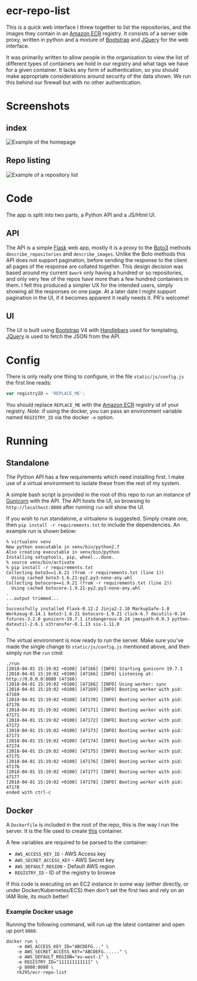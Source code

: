 ecr-repo-list
=============
This is a quick web interface I threw together to list the repositories, and the images they contain in an [Amazon ECR] registry. It consists of a server side proxy, written in python and a mixture of [Bootstrap] and [JQuery] for the web interface.

It was primarily written to allow people in the organisation to view the list of different types of containers we hold in our registry and what tags we have for a given container. It lacks any form of authentication, so you should make appropriate considerations around security of the data shown. We run this behind our firewall but with no other authentication.

Screenshots
===========

index
-----
![Example of the homepage](https://raw.githubusercontent.com/rk295/ecr-repo-list/master/screenshots/index.png "Example of the homepage")

Repo listing
------------
![Example of a repository list](https://raw.githubusercontent.com/rk295/ecr-repo-list/master/screenshots/repo-list.png "Example of a repository list")

Code
====

The app is split into two parts, a Python API and a JS/Html UI.

API
---

The API is a simple [Flask] web app, mostly it is a proxy to the [Boto3] methods `describe_repositories` and `describe_images`. Unlike the Boto methods this API does not support pagination, before sending the response to the client all pages of the response are collated together. This design decision was based around my current `$work` only having a hundred or so repositories, and only very few of the repos have more than a few hundred containers in them. I felt this produced a simpler UX for the intended users, simply showing all the responses on one page. At a later date I might support pagination in the UI, if it becomes apparent it really needs it. PR's welcome!

UI
--

The UI is built using [Bootstrap] V4 with [Handlebars] used for templating, [JQuery] is used to fetch the JSON from the API.

Config
======

There is only really one thing to configure, in the file `static/js/config.js` the first line reads:

```js
var registryID = 'REPLACE_ME';
```

You should replace `REPLACE_ME` with the [Amazon ECR] registry id of your registry. *Note*: if using the docker, you can pass an environment variable named `REGISTRY_ID` via the docker `-e` option.

Running
=======

Standalone
----------

The Python API has a few requirements which need installing first. I make use of a virtual environment to isolate these from the rest of my system.

A simple bash script is provided in the root of this repo to run an instance of [Gunicorn] with the API. The API hosts the UI, so browsing to `http://localhost:8080` after running `run` will show the UI.

If you wish to run standalone, a virtualenv is suggested. Simply create one, then `pip install -r requirements.txt` to include the dependencies. An example run is shown below:


```
% virtualenv venv
New python executable in venv/bin/python2.7
Also creating executable in venv/bin/python
Installing setuptools, pip, wheel...done.
% source venv/bin/activate
% pip install -r requirements.txt
Collecting boto3==1.6.21 (from -r requirements.txt (line 1))
  Using cached boto3-1.6.21-py2.py3-none-any.whl
Collecting botocore==1.9.21 (from -r requirements.txt (line 2))
  Using cached botocore-1.9.21-py2.py3-none-any.whl
.
...output trimmed...
.
Successfully installed Flask-0.12.2 Jinja2-2.10 MarkupSafe-1.0 Werkzeug-0.14.1 boto3-1.6.21 botocore-1.9.21 click-6.7 docutils-0.14 futures-3.2.0 gunicorn-19.7.1 itsdangerous-0.24 jmespath-0.9.3 python-dateutil-2.6.1 s3transfer-0.1.13 six-1.11.0
%
```
The virtual environment is now ready to run the server. Make sure you've made the single change to `static/js/config.js` mentioned above, and then simply run the `run` cmd:



```
./run
[2018-04-01 15:19:02 +0100] [47166] [INFO] Starting gunicorn 19.7.1
[2018-04-01 15:19:02 +0100] [47166] [INFO] Listening at: http://0.0.0.0:8080 (47166)
[2018-04-01 15:19:02 +0100] [47166] [INFO] Using worker: sync
[2018-04-01 15:19:02 +0100] [47169] [INFO] Booting worker with pid: 47169
[2018-04-01 15:19:02 +0100] [47170] [INFO] Booting worker with pid: 47170
[2018-04-01 15:19:02 +0100] [47171] [INFO] Booting worker with pid: 47171
[2018-04-01 15:19:02 +0100] [47172] [INFO] Booting worker with pid: 47172
[2018-04-01 15:19:02 +0100] [47173] [INFO] Booting worker with pid: 47173
[2018-04-01 15:19:02 +0100] [47174] [INFO] Booting worker with pid: 47174
[2018-04-01 15:19:02 +0100] [47175] [INFO] Booting worker with pid: 47175
[2018-04-01 15:19:02 +0100] [47176] [INFO] Booting worker with pid: 47176
[2018-04-01 15:19:02 +0100] [47177] [INFO] Booting worker with pid: 47177
[2018-04-01 15:19:02 +0100] [47178] [INFO] Booting worker with pid: 47178
ended with ctrl-c
```

Docker
------

A `Dockerfile` is included in the root of the repo, this is the way I run the server. It is the file used to create [this](https://hub.docker.com/r/rk295/ecr-repo-list/) container.

A few variables are required to be parsed to the container:

*  `AWS_ACCESS_KEY_ID` - AWS Access key 
*  `AWS_SECRET_ACCESS_KEY` - AWS Secret key
*  `AWS_DEFAULT_REGION` - Default AWS region
*  `REGISTRY_ID` - ID of the registry to browse

If this code is executing on an EC2 instance in some way (either directly, or under Docker/Kubernetes/ECS) then don't set the first two and rely on an IAM Role, its much better!

### Example Docker usage

Running the following command, will run up the latest container and open up port `8080`.
```
docker run \
    -e AWS_ACCESS_KEY_ID="ABCDEFG..." \
    -e AWS_SECRET_ACCESS_KEY="ABCDEFG......" \
    -e AWS_DEFAULT_REGION="eu-west-1" \
    -e REGISTRY_ID="111111111111" \
    -p 8080:8080 \
    rk295/ecr-repo-list

```

[Amazon ECR]: https://aws.amazon.com/ecr/
[Bootstrap]: https://getbootstrap.com/
[JQuery]: https://jquery.com/
[HandleBars]: https://handlebarsjs.com/
[Flask]: http://flask.pocoo.org/
[Boto3]: https://boto3.readthedocs.io/en/latest/
[Gunicorn]: http://gunicorn.org/
